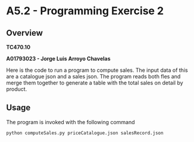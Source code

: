 # A5.2 - Programming Exercise 2

## Overview

**TC470.10**

**A01793023 - Jorge Luis Arroyo Chavelas**

Here is the code to run a program to compute sales. The input data of this are a catalogue json and a sales json. The program reads both fles and merge them together to generate a table with the total sales on detail by product.

## Usage

The program is invoked with the following command

``` bash
python computeSales.py priceCatalogue.json salesRecord.json
```
